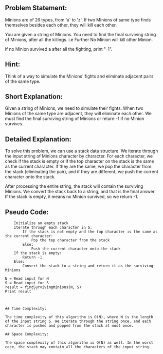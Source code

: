 ## Problem Statement:

Minions are of 26 types, from 'a' to 'z'. If two Minions of same type finds themselves besides each other, they will kill each other.

You are given a string of Minions. You need to find the final surviving string of Minions, after all the killings. i.e Further No Minion will kill other Minion.

If no Minion survived a after all the fighting, print "-1".


## Hint:

Think of a way to simulate the Minions' fights and eliminate adjacent pairs of the same type.


## Short Explanation:

Given a string of Minions, we need to simulate their fights. When two Minions of the same type are adjacent, they will eliminate each other. We must find the final surviving string of Minions or return -1 if no Minion survives.

## Detailed Explanation:

To solve this problem, we can use a stack data structure. We iterate through the input string of Minions character by character. For each character, we check if the stack is empty or if the top character on the stack is the same as the current character. If they are the same, we pop the character from the stack (eliminating the pair), and if they are different, we push the current character onto the stack.

After processing the entire string, the stack will contain the surviving Minions. We convert the stack back to a string, and that is the final answer. If the stack is empty, it means no Minion survived, so we return -1.

## Pseudo Code:

```function findSurvivingMinions(N, S):
    Initialize an empty stack
    Iterate through each character in S:
        If the stack is not empty and the top character is the same as the current character:
            Pop the top character from the stack
        Else:
            Push the current character onto the stack
    If the stack is empty:
        Return -1
    Else:
        Convert the stack to a string and return it as the surviving Minions

N = Read input for N
S = Read input for S
result = findSurvivingMinions(N, S)
Print result```



## Time Complexity:

The time complexity of this algorithm is O(N), where N is the length of the input string S. We iterate through the string once, and each character is pushed and popped from the stack at most once.

## Space Complexity:

The space complexity of this algorithm is O(N) as well. In the worst case, the stack may contain all the characters of the input string.